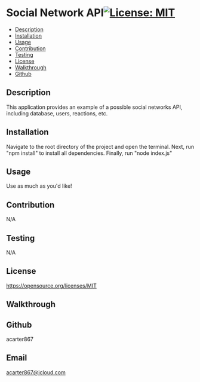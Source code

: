 # Social Network API[![License: MIT](https://img.shields.io/badge/License-MIT-yellow.svg)](https://opensource.org/licenses/MIT)

- [Description](#Description)
- [Installation](#Installation)
- [Usage](#Usage)
- [Contribution](#Contribution)
- [Testing](#Testing)
- [License](#License)
- [Walkthrough](#Walkthrough)
- [Github](#Github)


## Description
This application provides an example of a possible social networks API, including database, users, reactions, etc.

## Installation
Navigate to the root directory of the project and open the terminal. Next, run "npm install" to install all dependencies. Finally, run "node index.js"

## Usage
Use as much as you'd like!

## Contribution
N/A

## Testing
N/A

## License 
https://opensource.org/licenses/MIT

## Walkthrough

## Github
acarter867

## Email
acarter867@icloud.com

